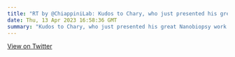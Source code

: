 ```yaml
---
title: "RT by @ChiappiniLab: Kudos to Chary, who just presented his great Nanobiopsy work at #MRS2023."
date: Thu, 13 Apr 2023 16:58:36 GMT
summary: "Kudos to Chary, who just presented his great Nanobiopsy work at #MRS2023."
---
```


[View on Twitter](https://x.com/AltoCC/status/1646558516583501825)
